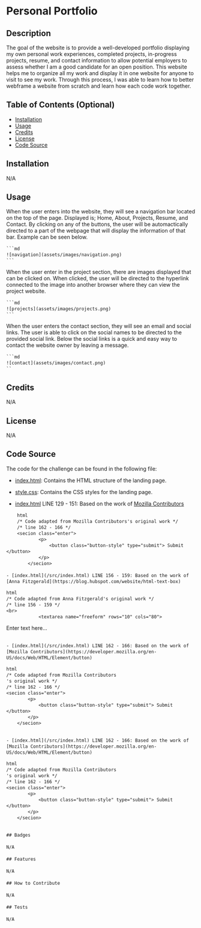 # Personal Portfolio

## Description

The goal of the website is to provide a well-developed portfolio displaying my own personal work experiences, completed projects, in-progress projects, resume, and contact information to allow potential employers to assess whether I am a good candidate for an open position. This website helps me to organize all my work and display it in one website for anyone to visit to see my work. Through this process, I was able to learn how to better webframe a website from scratch and learn how each code work together.

## Table of Contents (Optional)

- [Installation](#installation)
- [Usage](#usage)
- [Credits](#credits)
- [License](#license)
- [Code Source](#code-source)

## Installation

N/A

## Usage

When the user enters into the website, they will see a navigation bar located on the top of the page. Displayed is; Home, About, Projects, Resume, and Contact. By clicking on any of the buttons, the user will be automactically directed to a part of the webpage that will display the information of that bar. Example can be seen below.

    ```md
    ![navigation](assets/images/navigation.png)
    ```
    

When the user enter in the project section, there are images displayed that can be clicked on. When clicked, the user will be directed to the hyperlink connected to the image into another browser where they can view the project website.

    ```md
    ![projects](assets/images/projects.png)
    ```

When the user enters the contact section, they will see an email and social links. The user is able to click on the social names to be directed to the provided social link. Below the social links is a quick and easy way to contact the website owner by leaving a message. 

    ```md
    ![contact](assets/images/contact.png)
    ``

## Credits

N/A

## License

N/A

## Code Source

The code for the challenge can be found in the following file:

- [index.html](/src/index.html): Contains the HTML structure of the landing page.

- [style.css](/src/style.css): Contains the CSS styles for the landing page.

- [index.html](/src/index.html) LINE 129 - 151: Based on the work of [Mozilla Contributors](https://developer.mozilla.org/en-US/docs/Learn/Forms/How_to_structure_a_web_form)

```
    html
    /* Code adapted from Mozilla Contributors's original work */
    /* line 162 - 166 */
    <secion class="enter">
            <p>
                <button class="button-style" type="submit"> Submit </button>
            </p>
        </secion>

- [index.html](/src/index.html) LINE 156 - 159: Based on the work of [Anna Fitzgerald](https://blog.hubspot.com/website/html-text-box)

```
    html
    /* Code adapted from Anna Fitzgerald's original work */
    /* line 156 - 159 */
    <br>
                <textarea name="freeform" rows="10" cols="80">
Enter text here...
                </textarea>
```

- [index.html](/src/index.html) LINE 162 - 166: Based on the work of [Mozilla Contributors](https://developer.mozilla.org/en-US/docs/Web/HTML/Element/button)

```
    html
    /* Code adapted from Mozilla Contributors
    's original work */
    /* line 162 - 166 */
    <secion class="enter">
            <p>
                <button class="button-style" type="submit"> Submit </button>
            </p>
        </secion>
```

- [index.html](/src/index.html) LINE 162 - 166: Based on the work of [Mozilla Contributors](https://developer.mozilla.org/en-US/docs/Web/HTML/Element/button)

```
    html
    /* Code adapted from Mozilla Contributors
    's original work */
    /* line 162 - 166 */
    <secion class="enter">
            <p>
                <button class="button-style" type="submit"> Submit </button>
            </p>
        </secion>
```

## Badges

N/A

## Features

N/A

## How to Contribute

N/A

## Tests

N/A